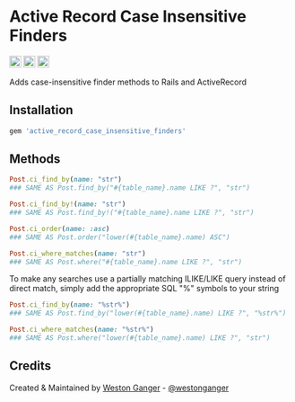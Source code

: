 # Active Record Case Insensitive Finders

<a href="https://badge.fury.io/rb/active_record_case_insensitive_finders" target="_blank"><img height="21" style='border:0px;height:21px;' border='0' src="https://badge.fury.io/rb/active_record_case_insensitive_finders.svg" alt="Gem Version"></a>
<a href='https://github.com/westonganger/active_record_case_insensitive_finders/actions' target='_blank'><img src="https://github.com/westonganger/active_record_case_insensitive_finders/workflows/Tests/badge.svg" style="max-width:100%;" height='21' style='border:0px;height:21px;' border='0' alt="CI Status"></a>
<a href='https://rubygems.org/gems/active_record_case_insensitive_finders' target='_blank'><img height='21' style='border:0px;height:21px;' src='https://ruby-gem-downloads-badge.herokuapp.com/active_record_case_insensitive_finders?label=rubygems&type=total&total_label=downloads&color=brightgreen' border='0' alt='RubyGems Downloads' /></a>

Adds case-insensitive finder methods to Rails and ActiveRecord

## Installation

```ruby
gem 'active_record_case_insensitive_finders'
```

## Methods

```ruby
Post.ci_find_by(name: "str")
### SAME AS Post.find_by("#{table_name}.name LIKE ?", "str")

Post.ci_find_by!(name: "str")
### SAME AS Post.find_by!("#{table_name}.name LIKE ?", "str")

Post.ci_order(name: :asc)
### SAME AS Post.order("lower(#{table_name}.name) ASC")

Post.ci_where_matches(name: "str")
### SAME AS Post.where("#{table_name}.name LIKE ?", "str")
```

To make any searches use a partially matching ILIKE/LIKE query instead of direct match, simply add the appropriate SQL "%" symbols to your string

```ruby
Post.ci_find_by(name: "%str%")
### SAME AS Post.find_by("lower(#{table_name}.name) LIKE ?", "%str%")

Post.ci_where_matches(name: "%str%")
### SAME AS Post.where("lower(#{table_name}.name) LIKE ?", "str")
```

## Credits

Created & Maintained by [Weston Ganger](https://westonganger.com) - [@westonganger](https://github.com/westonganger)
